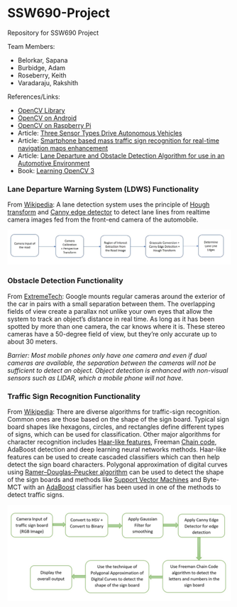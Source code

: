 # SSW690-Project
Repository for SSW690 Project

Team Members:
* Belorkar, Sapana
* Burbidge, Adam
* Roseberry, Keith
* Varadaraju, Rakshith

References/Links:
* [OpenCV Library](https://opencv.org/)
* [OpenCV on Android](https://opencv.org/platforms/android/)
* [OpenCV on Raspberry Pi](https://www.pyimagesearch.com/2017/09/04/raspbian-stretch-install-opencv-3-python-on-your-raspberry-pi/)
* Article: [Three Sensor Types Drive Autonomous Vehicles](https://www.sensorsmag.com/components/three-sensor-types-drive-autonomous-vehicles)
* Article: [Smartphone based mass traffic sign recognition for real-time navigation maps enhancement](https://ieeexplore.ieee.org/document/7975125/)
* Article: [Lane Departure and Obstacle Detection Algorithm for use in an Automotive Environment](http://citeseerx.ist.psu.edu/viewdoc/download?doi=10.1.1.140.4306&rep=rep1&type=pdf)
* Book: [Learning OpenCV 3](https://universalflowuniversity.com/Books/Computer%20Programming/CPlusPlus%20and%20C%20Programming/Learning%20OpenCV%203_%20Computer%20Vision%20in%20C++%20With%20the%20OpenCV%20Library.pdf)

### Lane Departure Warning System (LDWS) Functionality

From [Wikipedia](https://en.wikipedia.org/wiki/Lane_departure_warning_system): A lane detection system uses the principle of [Hough transform](https://en.wikipedia.org/wiki/Hough_transform) and [Canny edge detector](https://en.wikipedia.org/wiki/Canny_edge_detector) to detect lane lines from realtime camera images fed from the front-end camera of the automobile.

![LDWS Flowchart](Lane_Detection_Algorithm.jpg)

### Obstacle Detection Functionality

From [ExtremeTech](https://www.extremetech.com/extreme/189486-how-googles-self-driving-cars-detect-and-avoid-obstacles): Google mounts regular cameras around the exterior of the car in pairs with a small separation between them. The overlapping fields of view create a parallax not unlike your own eyes that allow the system to track an object’s distance in real time. As long as it has been spotted by more than one camera, the car knows where it is. These stereo cameras have a 50-degree field of view, but they’re only accurate up to about 30 meters.

*Barrier: Most mobile phones only have one camera and even if dual cameras are available, the separation between the cameras will not be sufficient to detect an object. Object detection is enhanced with non-visual sensors such as LIDAR, which a mobile phone will not have.*

### Traffic Sign Recognition Functionality

From [Wikipedia](https://en.wikipedia.org/wiki/Traffic-sign_recognition): There are diverse algorithms for traffic-sign recognition. Common ones are those based on the shape of the sign board. Typical sign board shapes like hexagons, circles, and rectangles define different types of signs, which can be used for classification. Other major algorithms for character recognition includes [Haar-like features](https://en.wikipedia.org/wiki/Haar-like_feature), Freeman [Chain code](https://en.wikipedia.org/wiki/Chain_code), AdaBoost detection and deep learning neural networks methods. Haar-like features can be used to create cascaded classifiers which can then help detect the sign board characters. Polygonal approximation of digital curves using [Ramer–Douglas–Peucker algorithm](https://en.wikipedia.org/wiki/Ramer%E2%80%93Douglas%E2%80%93Peucker_algorithm) can be used to detect the shape of the sign boards and methods like [Support Vector Machines](https://en.wikipedia.org/wiki/Support_Vector_Machines) and Byte-MCT with an [AdaBoost](https://en.wikipedia.org/wiki/AdaBoost) classifier has been used in one of the methods to detect traffic signs.

![Traffic Sign Detection Flowchart](Traffic_Sign_Detection_Algorithm.jpg)

